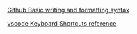 
[Github Basic writing and formatting syntax](https://docs.github.com/en/get-started/writing-on-github/getting-started-with-writing-and-formatting-on-github/basic-writing-and-formatting-syntax)

[vscode Keyboard Shortcuts reference](https://code.visualstudio.com/docs/editor/keybindings#_keyboard-shortcuts-reference)